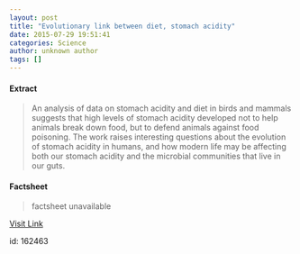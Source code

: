 ```yaml
---
layout: post
title: "Evolutionary link between diet, stomach acidity"
date: 2015-07-29 19:51:41
categories: Science
author: unknown author
tags: []
---
```



#### Extract
>An analysis of data on stomach acidity and diet in birds and mammals suggests that high levels of stomach acidity developed not to help animals break down food, but to defend animals against food poisoning. The work raises interesting questions about the evolution of stomach acidity in humans, and how modern life may be affecting both our stomach acidity and the microbial communities that live in our guts.

#### Factsheet
>factsheet unavailable

[Visit Link](http://www.sciencedaily.com/releases/2015/07/150729155141.htm)

id:  162463
